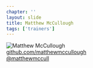 ```yaml
---
chapter: ''
layout: slide
title: Matthew McCullough
tags: ['trainers']
---
```


<img class="headshot" src="assets/headshots/mccullough-matthew.jpg" alt="Matthew McCullough">

<div><i class="icon-github-alt"> </i> <a href="http://github.com/matthewmccullough">github.com/matthewmccullough</a></div> 
<div><i class="icon-twitter"> </i> <a href="http://twitter.com/matthewmccull">@matthewmccull</a></div>